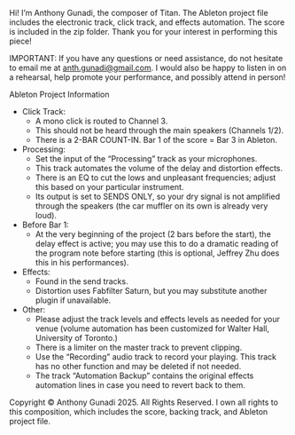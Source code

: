 Hi! I’m Anthony Gunadi, the composer of Titan. The Ableton project file includes the electronic track, click track, and effects automation. The score is included in the zip folder. Thank you for your interest in performing this piece!

IMPORTANT: If you have any questions or need assistance, do not hesitate to email me at anth.gunadi@gmail.com. I would also be happy to listen in on a rehearsal, help promote your performance, and possibly attend in person!

Ableton Project Information
* Click Track:
    * A mono click is routed to Channel 3.
    * This should not be heard through the main speakers (Channels 1/2).
    * There is a 2-BAR COUNT-IN. Bar 1 of the score = Bar 3 in Ableton.
* Processing:
    * Set the input of the “Processing” track as your microphones.
    * This track automates the volume of the delay and distortion effects.
    * There is an EQ to cut the lows and unpleasant frequencies; adjust this based on your particular instrument.
    * Its output is set to SENDS ONLY, so your dry signal is not amplified through the speakers (the car muffler on its own is already very loud).
* Before Bar 1:
    * At the very beginning of the project (2 bars before the start), the delay effect is active; you may use this to do a dramatic reading of the program note before starting (this is optional, Jeffrey Zhu does this in his performances).
* Effects:
    * Found in the send tracks.
    * Distortion uses Fabfilter Saturn, but you may substitute another plugin if unavailable.
* Other:
    * Please adjust the track levels and effects levels as needed for your venue (volume automation has been customized for Walter Hall, University of Toronto.)
    * There is a limiter on the master track to prevent clipping.
    * Use the “Recording” audio track to record your playing. This track has no other function and may be deleted if not needed.
    * The track “Automation Backup” contains the original effects automation lines in case you need to revert back to them.

Copyright © Anthony Gunadi 2025. All Rights Reserved.
I own all rights to this composition, which includes the score, backing track, and Ableton project file.

